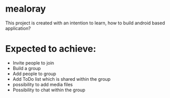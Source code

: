 # mealoray

This project is created with an intention to learn, how to build android based application?

# Expected to achieve:
* Invite people to join
* Build a group
* Add people to group
* Add ToDo list which is shared within the group
* possibility to add media files
* Possibility to chat within the group



